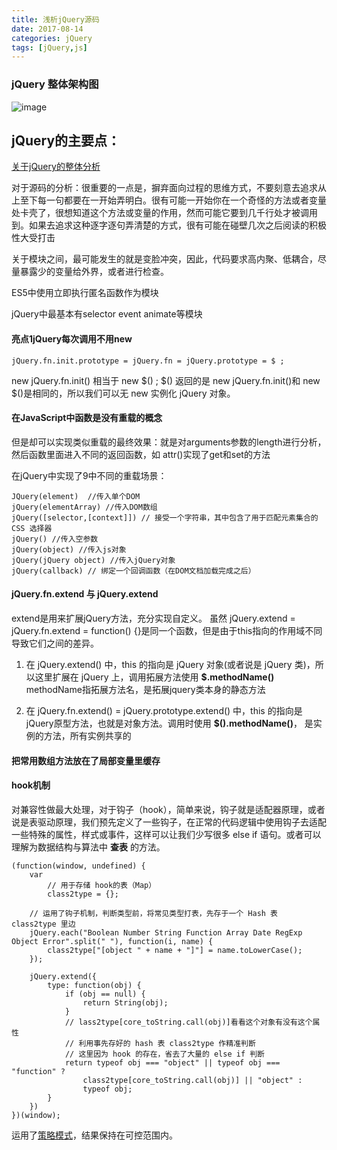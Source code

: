 ```yaml
---
title: 浅析jQuery源码
date: 2017-08-14 
categories: jQuery
tags: [jQuery,js]
---
```


### jQuery 整体架构图


<!--more-->
![image](https://raw.githubusercontent.com/chokcoco/jQuery-/master/mindMap/jQuery%E6%95%B4%E4%BD%93%E6%9E%B6%E6%9E%84.png)

## jQuery的主要点：

[关于jQuery的整体分析](http://www.cnblogs.com/coco1s/p/5261646.html)

对于源码的分析：很重要的一点是，摒弃面向过程的思维方式，不要刻意去追求从上至下每一句都要在一开始弄明白。很有可能一开始你在一个奇怪的方法或者变量处卡壳了，很想知道这个方法或变量的作用，然而可能它要到几千行处才被调用到。如果去追求这种逐字逐句弄清楚的方式，很有可能在碰壁几次之后阅读的积极性大受打击


关于模块之间，最可能发生的就是变脸冲突，因此，代码要求高内聚、低耦合，尽量暴露少的变量给外界，或者进行检查。

ES5中使用立即执行匿名函数作为模块

jQuery中最基本有selector event  animate等模块

#### 亮点1jQuery每次调用不用new
```
jQuery.fn.init.prototype = jQuery.fn = jQuery.prototype = $ ;
```
new jQuery.fn.init() 相当于 new $() ;
$() 返回的是 new jQuery.fn.init()和 new $()是相同的，所以我们可以无 new 实例化 jQuery 对象。
 

#### 在JavaScript中函数是没有重载的概念
但是却可以实现类似重载的最终效果：就是对arguments参数的length进行分析，然后函数里面进入不同的返回函数，如 attr()实现了get和set的方法

在jQuery中实现了9中不同的重载场景：
```
JQuery(element)  //传入单个DOM
jQuery(elementArray) //传入DOM数组
jQuery([selector,[context]]) // 接受一个字符串，其中包含了用于匹配元素集合的 CSS 选择器
jQuery() //传入空参数
jQuery(object) //传入js对象
jQuery(jQuery object) //传入jQuery对象
jQuery(callback) // 绑定一个回调函数（在DOM文档加载完成之后）

```
#### jQuery.fn.extend 与 jQuery.extend
extend是用来扩展jQuery方法，充分实现自定义。
虽然 jQuery.extend = jQuery.fn.extend = function() {}是同一个函数，但是由于this指向的作用域不同导致它们之间的差异。
1. 在 jQuery.extend() 中，this 的指向是 jQuery 对象(或者说是 jQuery 类)，所以这里扩展在 jQuery 上，调用拓展方法使用 **$.methodName()** methodName指拓展方法名，是拓展jquery类本身的静态方法

2. 在 jQuery.fn.extend() = jQuery.prototype.extend() 中，this 的指向是jQuery原型方法，也就是对象方法。调用时使用 **$().methodName()**，
是实例的方法，所有实例共享的

#### 把常用数组方法放在了局部变量里缓存

#### hook机制
对兼容性做最大处理，对于钩子（hook），简单来说，钩子就是适配器原理，或者说是表驱动原理，我们预先定义了一些钩子，在正常的代码逻辑中使用钩子去适配一些特殊的属性，样式或事件，这样可以让我们少写很多 else if 语句。或者可以理解为数据结构与算法中 **查表** 的方法。
```
(function(window, undefined) {
    var
        // 用于存储 hook的表（Map）
        class2type = {};
 
    // 运用了钩子机制，判断类型前，将常见类型打表，先存于一个 Hash 表 class2type 里边
    jQuery.each("Boolean Number String Function Array Date RegExp Object Error".split(" "), function(i, name) {
        class2type["[object " + name + "]"] = name.toLowerCase();
    });
 
    jQuery.extend({
        type: function(obj) {
            if (obj == null) {
                return String(obj);
            }
            // lass2type[core_toString.call(obj)]看看这个对象有没有这个属性
            // 利用事先存好的 hash 表 class2type 作精准判断
            // 这里因为 hook 的存在，省去了大量的 else if 判断
            return typeof obj === "object" || typeof obj === "function" ?
                class2type[core_toString.call(obj)] || "object" :
                typeof obj;
        }
    })
})(window);
```
运用了[策略模式](https://en.wikipedia.org/wiki/Strategy_pattern)，结果保持在可控范围内。